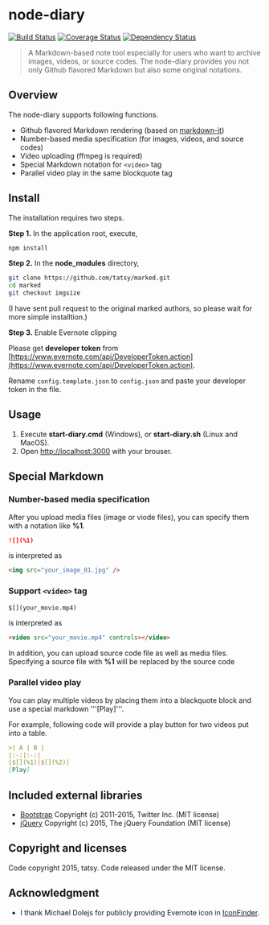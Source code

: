 node-diary
===

[![Build Status](https://travis-ci.org/tatsy/node-diary.svg?branch=master)](https://travis-ci.org/tatsy/node-diary)
[![Coverage Status](https://coveralls.io/repos/tatsy/node-diary/badge.svg?branch=master)](https://coveralls.io/r/tatsy/node-diary?branch=master)
[![Dependency Status](https://david-dm.org/tatsy/node-diary.svg)](https://david-dm.org/tatsy/node-diary)

> A Markdown-based note tool especially for users who want to archive images, videos, or source codes.
> The node-diary provides you not only Github flavored Markdown but also some original notations.

## Overview

The node-diary supports following functions.

* Github flavored Markdown rendering (based on [markdown-it](https://github.com/markdown-it/markdown-it))
* Number-based media specification (for images, videos, and source codes)
* Video uploading (ffmpeg is required)
* Special Markdown notation for ```<video>``` tag
* Parallel video play in the same blockquote tag

## Install

The installation requires two steps.

__Step 1.__ In the application root, execute,

```bash
npm install
```

__Step 2.__ In the __node_modules__ directory,

```bash
git clone https://github.com/tatsy/marked.git
cd marked
git checkout imgsize
```
(I have sent pull request to the original marked authors, so please wait for more simple installtion.)

__Step 3.__ Enable Evernote clipping

Please get **developer token** from [https://www.evernote.com/api/DeveloperToken.action](https://www.evernote.com/api/DeveloperToken.action).

Rename ```config.template.json``` to ```config.json``` and paste your developer token in the file.

## Usage

1. Execute **start-diary.cmd** (Windows), or **start-diary.sh** (Linux and MacOS).
2. Open [http://localhost:3000]() with your brouser.

## Special Markdown

### Number-based media specification

After you upload media files (image or viode files), you can specify them with a notation like __%1__.

```markdown
![](%1)
```

is interpreted as

```html
<img src="your_image_01.jpg" />
```

### Support ```<video>``` tag

```markdown
$[](your_movie.mp4)
```

is interpreted as

```html
<video src="your_movie.mp4" controls></video>
```

In addition, you can upload source code file as well as media files. Specifying a source file with __%1__ will be replaced by the source code

### Parallel video play

You can play multiple videos by placing them into a blackquote block and use a special markdown '''[Play]'''.

For example, following code will provide a play button for two videos put into a table.

```markdown
>| A | B |
|:-:|:-:|
|$[](%1)|$[](%2)|
[Play]
```

## Included external libraries

* [Bootstrap](http://getbootstrap.com/) Copyright (c) 2011-2015, Twitter Inc. (MIT license)
* [jQuery](http://jquery.com/) Copyright (c) 2015, The jQuery Foundation (MIT license)

## Copyright and licenses

Code copyright 2015, tatsy. Code released under the MIT license.

## Acknowledgment

* I thank Michael Dolejs for publicly providing Evernote icon in [IconFinder](https://www.iconfinder.com/).
